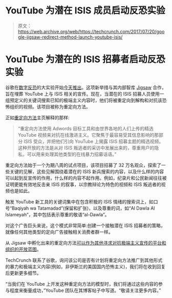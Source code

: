 # YouTube 为潜在 ISIS 成员启动反恐实验 

> 原文：<https://web.archive.org/web/https://techcrunch.com/2017/07/20/google-jigsaw-redirect-method-launch-youtube-isis/>

# YouTube 为潜在的 ISIS 招募者启动反恐实验

谷歌在[数字反恐](https://web.archive.org/web/20221207191558/https://beta.techcrunch.com/2017/06/19/google-to-ramp-up-ai-efforts-to-id-extremism-on-youtube/)的大实验开始[今天推出](https://web.archive.org/web/20221207191558/https://youtube.googleblog.com/2017/07/bringing-new-redirect-method-features.html)。这项新举措与其内部智库 [Jigsaw](https://web.archive.org/web/20221207191558/https://beta.techcrunch.com/2016/02/16/jigsaw/) 合作，旨在埋葬 YouTube 上与 ISIS 相关的宣传。现在，当潜在的 ISIS 招募人员使用一组预定义的关键词搜索已知的极端主义内容时，他们将被重定向到解构和对抗该恐怖组织的视频。该项目被称为重定向方法。

正如[重定向方法](https://web.archive.org/web/20221207191558/https://redirectmethod.org/)主页解释的那样:

> “重定向方法使用 Adwords 目标工具和由世界各地的人们上传的精选 YouTube 视频来对抗在线激进主义。它聚焦于最容易受其信息影响的那部分 ISIS 受众，并把他们引向 YouTube 上揭露 ISIS 招募主题的精选视频。这种开放的方法是从对 ISIS 叛逃者的采访中发展出来的，尊重用户的隐私，可以用来处理其他类型的在线暴力招募话语。”

重定向方法始于一个为期八周的试点项目，该项目招募了 32 万名观众，探索了一些关键的见解，这些见解围绕着潜在的 ISIS 新兵搜索的内容，以及什么样的内容可以起到反宣传的作用，什么样的内容不起作用。例如，纪录片和公民新闻往往被证明更能有效地反击亲 ISIS 的叙事，以宗教辩论为特色的视频和 ISIS 叛逃者的视频也是如此。

触发 YouTube 新工具的关键词集中在包含积极的 ISIS 情绪的搜索词上，如口号“Baqiyah wa Tatamadad”(保留和扩张)，以及尊重的词，如“Al Dawla Al Islameyah”，其中包括表示尊重的敬语“al-Dawla”。

对这个广告巨头来说，这个模式非常简单:创建一个接触潜在 ISIS 招募者的策略，就像任何其他类型的定向广告接触相关消费者群一样。

从 Jigsaw 中孵化出来的重定向方法[可以作为其他寻求对抗极端主义宣传的平台和组织的开放蓝图](https://web.archive.org/web/20221207191558/https://redirectmethod.org/blueprint/)。

TechCrunch 联系了谷歌，询问该公司是否有计划将重定向方法推广到其他形式的暴力和极端主义内容(例如，非伊斯兰的美国国内恐怖主义)，我们将在收到回复后更新更多细节。

“当我们在 YouTube 上开发这种重定向方法的模型时，我们将通过这些内容的参与程度来衡量成功，”YouTube 团队在其博客帖子中写道。“敬请关注更多内容。”